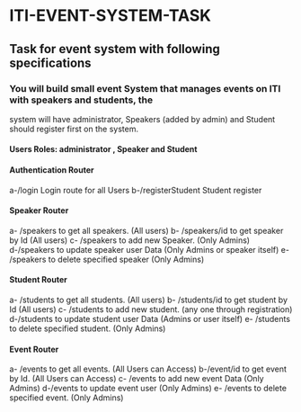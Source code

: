 # ITI-EVENT-SYSTEM-TASK

## Task for event system with following specifications

### You will build small event System that manages events on ITI with speakers and students, the
system will have administrator, Speakers (added by admin) and Student should register first
on the system.
#### Users Roles: administrator , Speaker and Student
#### Authentication Router
a-/login   Login route for all Users
b-/registerStudent   Student register
#### Speaker Router
a- /speakers   to get all speakers. (All users)
b- /speakers/id   to get speaker by Id (All users)
c- /speakers   to add new Speaker. (Only Admins)
d-/speakers   to update speaker user Data (Only Admins or speaker itself)
e- /speakers   to delete specified speaker (Only Admins)
#### Student Router
a- /students   to get all students. (All users)
b- /students/id   to get student by Id (All users)
c- /students   to add new student. (any one through registration)
d-/students   to update student user Data (Admins or user itself)
e- /students   to delete specified student. (Only Admins)
#### Event Router
a- /events   to get all events. (All Users can Access)
b-/event/id   to get event by Id. (All Users can Access)
c- /events   to add new event Data (Only Admins)
d-/events   to update event user (Only Admins)
e- /events   to delete specified event. (Only Admins)
